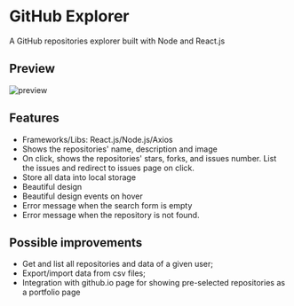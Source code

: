 # GitHub Explorer
A GitHub repositories explorer built with Node and React.js

## Preview
![preview](https://github.com/GermainPereira/React-GitHub-Explorer/blob/master/preview-2020-07-05.gif?raw=true)


## Features

* Frameworks/Libs: React.js/Node.js/Axios
* Shows the repositories' name, description and image
* On click, shows the repositories' stars, forks, and issues number. List the issues and redirect to issues page on click.
* Store all data into local storage
* Beautiful design
* Beautiful design events on hover
* Error message when the search form is empty
* Error message when the repository is not found.

## Possible improvements

* Get and list all repositories and data of a given user;
* Export/import data from csv files;
* Integration with github.io page for showing pre-selected repositories as a portfolio page 

